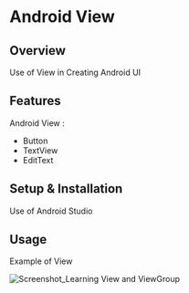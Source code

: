 # Android View

## Overview
Use of View in Creating Android UI

## Features
Android View :
- Button
- TextView
- EditText

## Setup & Installation 
Use of Android Studio

## Usage
Example of View

![Screenshot_Learning View and ViewGroup](https://user-images.githubusercontent.com/56164259/68088598-59b20f80-fe93-11e9-852d-100761101929.png)
